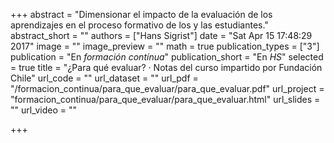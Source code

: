 +++
abstract = "Dimensionar el impacto de la evaluación de los aprendizajes en el proceso formativo de los y las estudiantes."
abstract_short = ""
authors = ["Hans Sigrist"]
date = "Sat Apr 15 17:48:29 2017"
image = ""
image_preview = ""
math = true
publication_types = ["3"]
publication = "En *formación contínua*"
publication_short = "En *HS*"
selected = true
title = "¿Para qué evaluar? · Notas del curso impartido por Fundación Chile"
url_code = ""
url_dataset = ""
url_pdf = "/formacion_continua/para_que_evaluar/para_que_evaluar.pdf"
url_project = "formacion_continua/para_que_evaluar/para_que_evaluar.html"
url_slides = ""
url_video = ""

+++
